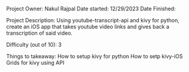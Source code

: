 Project Owner: Nakul Rajpal
Date started: 12/29/2023
Date Finished: 

Project Description:
  Using youtube-transcript-api and kivy for python, create an iOS app that takes youtube video links and gives back a transcription of said video. 

Difficulty (out of 10):
  3

Things to takeaway:
  How to setup kivy for python
  How to setp kivy-iOS
  Grids for kivy
  using API
  
